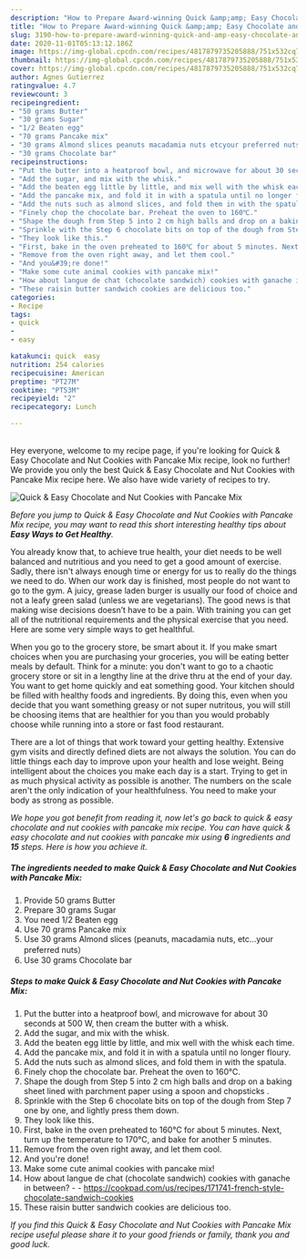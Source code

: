 ```yaml
---
description: "How to Prepare Award-winning Quick &amp;amp; Easy Chocolate and Nut Cookies with Pancake Mix"
title: "How to Prepare Award-winning Quick &amp;amp; Easy Chocolate and Nut Cookies with Pancake Mix"
slug: 3190-how-to-prepare-award-winning-quick-and-amp-easy-chocolate-and-nut-cookies-with-pancake-mix
date: 2020-11-01T05:13:12.186Z
image: https://img-global.cpcdn.com/recipes/4817879735205888/751x532cq70/quick-easy-chocolate-and-nut-cookies-with-pancake-mix-recipe-main-photo.jpg
thumbnail: https://img-global.cpcdn.com/recipes/4817879735205888/751x532cq70/quick-easy-chocolate-and-nut-cookies-with-pancake-mix-recipe-main-photo.jpg
cover: https://img-global.cpcdn.com/recipes/4817879735205888/751x532cq70/quick-easy-chocolate-and-nut-cookies-with-pancake-mix-recipe-main-photo.jpg
author: Agnes Gutierrez
ratingvalue: 4.7
reviewcount: 3
recipeingredient:
- "50 grams Butter"
- "30 grams Sugar"
- "1/2 Beaten egg"
- "70 grams Pancake mix"
- "30 grams Almond slices peanuts macadamia nuts etcyour preferred nuts"
- "30 grams Chocolate bar"
recipeinstructions:
- "Put the butter into a heatproof bowl, and microwave for about 30 seconds at 500 W, then cream the butter with a whisk."
- "Add the sugar, and mix with the whisk."
- "Add the beaten egg little by little, and mix well with the whisk each time."
- "Add the pancake mix, and fold it in with a spatula until no longer floury."
- "Add the nuts such as almond slices, and fold them in with the spatula."
- "Finely chop the chocolate bar. Preheat the oven to 160℃."
- "Shape the dough from Step 5 into 2 cm high balls and drop on a baking sheet lined with parchment paper using a spoon and chopsticks ."
- "Sprinkle with the Step 6 chocolate bits on top of the dough from Step 7 one by one, and lightly press them down."
- "They look like this."
- "First, bake in the oven preheated to 160℃ for about 5 minutes. Next, turn up the temperature to 170℃, and bake for another 5 minutes."
- "Remove from the oven right away, and let them cool."
- "And you&#39;re done!"
- "Make some cute animal cookies with pancake mix!"
- "How about langue de chat (chocolate sandwich) cookies with ganache in between?  https://cookpad.com/us/recipes/171741-french-style-chocolate-sandwich-cookies"
- "These raisin butter sandwich cookies are delicious too."
categories:
- Recipe
tags:
- quick
- 
- easy

katakunci: quick  easy 
nutrition: 254 calories
recipecuisine: American
preptime: "PT27M"
cooktime: "PT53M"
recipeyield: "2"
recipecategory: Lunch

---
```

<br>
Hey everyone, welcome to my recipe page, if you're looking for Quick &amp; Easy Chocolate and Nut Cookies with Pancake Mix recipe, look no further! We provide you only the best Quick &amp; Easy Chocolate and Nut Cookies with Pancake Mix recipe here. We also have wide variety of recipes to try.
<br>


![Quick &amp; Easy Chocolate and Nut Cookies with Pancake Mix](https://img-global.cpcdn.com/recipes/4817879735205888/751x532cq70/quick-easy-chocolate-and-nut-cookies-with-pancake-mix-recipe-main-photo.jpg)

<i>Before you jump to Quick &amp; Easy Chocolate and Nut Cookies with Pancake Mix recipe, you may want to read this short interesting healthy tips about <strong>Easy Ways to Get Healthy</strong>.</i>

You already know that, to achieve true health, your diet needs to be well balanced and nutritious and you need to get a good amount of exercise. Sadly, there isn't always enough time or energy for us to really do the things we need to do. When our work day is finished, most people do not want to go to the gym. A juicy, grease laden burger is usually our food of choice and not a leafy green salad (unless we are vegetarians). The good news is that making wise decisions doesn’t have to be a pain. With training you can get all of the nutritional requirements and the physical exercise that you need. Here are some very simple ways to get healthful.

When you go to the grocery store, be smart about it. If you make smart choices when you are purchasing your groceries, you will be eating better meals by default. Think for a minute: you don't want to go to a chaotic grocery store or sit in a lengthy line at the drive thru at the end of your day. You want to get home quickly and eat something good. Your kitchen should be filled with healthy foods and ingredients. By doing this, even when you decide that you want something greasy or not super nutritous, you will still be choosing items that are healthier for you than you would probably choose while running into a store or fast food restaurant.

There are a lot of things that work toward your getting healthy. Extensive gym visits and directly defined diets are not always the solution. You can do little things each day to improve upon your health and lose weight. Being intelligent about the choices you make each day is a start. Trying to get in as much physical activity as possible is another. The numbers on the scale aren't the only indication of your healthfulness. You need to make your body as strong as possible. 


<i>We hope you got benefit from reading it, now let's go back to quick &amp; easy chocolate and nut cookies with pancake mix recipe. You can have quick &amp; easy chocolate and nut cookies with pancake mix using <strong>6</strong> ingredients and <strong>15</strong> steps. Here is how you achieve it.
</i>

##### The ingredients needed to make Quick &amp; Easy Chocolate and Nut Cookies with Pancake Mix:

1. Provide 50 grams Butter
1. Prepare 30 grams Sugar
1. You need 1/2 Beaten egg
1. Use 70 grams Pancake mix
1. Use 30 grams Almond slices (peanuts, macadamia nuts, etc...your preferred nuts）
1. Use 30 grams Chocolate bar


##### Steps to make Quick &amp; Easy Chocolate and Nut Cookies with Pancake Mix:

1. Put the butter into a heatproof bowl, and microwave for about 30 seconds at 500 W, then cream the butter with a whisk.
1. Add the sugar, and mix with the whisk.
1. Add the beaten egg little by little, and mix well with the whisk each time.
1. Add the pancake mix, and fold it in with a spatula until no longer floury.
1. Add the nuts such as almond slices, and fold them in with the spatula.
1. Finely chop the chocolate bar. Preheat the oven to 160℃.
1. Shape the dough from Step 5 into 2 cm high balls and drop on a baking sheet lined with parchment paper using a spoon and chopsticks .
1. Sprinkle with the Step 6 chocolate bits on top of the dough from Step 7 one by one, and lightly press them down.
1. They look like this.
1. First, bake in the oven preheated to 160℃ for about 5 minutes. Next, turn up the temperature to 170℃, and bake for another 5 minutes.
1. Remove from the oven right away, and let them cool.
1. And you&#39;re done!
1. Make some cute animal cookies with pancake mix!
1. How about langue de chat (chocolate sandwich) cookies with ganache in between? -  - https://cookpad.com/us/recipes/171741-french-style-chocolate-sandwich-cookies
1. These raisin butter sandwich cookies are delicious too.


<i>If you find this Quick &amp; Easy Chocolate and Nut Cookies with Pancake Mix recipe useful please share it to your good friends or family, thank you and good luck.</i>
